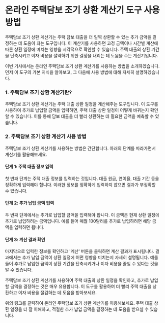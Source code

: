 온라인 주택담보 조기 상환 계산기 도구 사용 방법
===========================

주택담보 조기 상환 계산기는 주택 담보 대출을 더 일찍 상환할 수 있는 추가 금액을 결정하는 데 도움이 되는 도구입니다. 이 계산기를 사용하면 고정 금액이나 시간별 계산에 따른 상환 일정에 미치는 영향을 시각적으로 확인할 수 있습니다. 주택 대출의 상환 기간을 단축시키고 이자 비용을 절약하기 위한 결정을 내리는 데 도움을 주는 계산기입니다.

이번 기사에서는 온라인 주택담보 조기 상환 계산기를 사용하는 방법을 소개하겠습니다. 먼저 이 도구의 기본 지식을 알아보고, 그 다음에 사용 방법에 대해 자세히 설명하겠습니다.

### 1. 주택담보 조기 상환 계산기란?

주택담보 조기 상환 계산기는 주택 대출 상환 일정을 계산해주는 도구입니다. 이 도구를 사용하여 추가로 납입할 금액을 입력하면, 주택 대출 상환 일정이 어떻게 바뀌는지 확인할 수 있습니다. 이를 통해 담보 대출을 더 빨리 상환하는 데 필요한 금액을 예측할 수 있습니다.

### 2. 주택담보 조기 상환 계산기 사용 방법

주택담보 조기 상환 계산기를 사용하는 방법은 간단합니다. 아래의 단계를 따라가면서 계산기를 활용해보세요.

#### 단계 1: 주택 대출 정보 입력

첫 번째 단계는 주택 대출 정보를 입력하는 것입니다. 대출 원금, 연이율, 대출 기간 등을 정확하게 입력해야 합니다. 이러한 정보를 정확하게 입력하지 않으면 결과가 부정확할 수 있습니다.

#### 단계 2: 추가 납입 금액 입력

두 번째 단계에서는 추가로 납입할 금액을 입력해야 합니다. 이 금액은 현재 상환 일정에 추가로 납입하려는 금액입니다. 예를 들어 매월 100달러를 추가로 납입하려면 해당 금액을 입력하면 됩니다.

#### 단계 3: 계산 결과 확인

마지막으로 입력한 정보를 확인하고 '계산' 버튼을 클릭하면 계산 결과가 표시됩니다. 결과에서는 추가 납입 금액이 상환 일정에 어떤 영향을 미치는지 자세히 설명됩니다. 예를 들어 추가로 납입한 금액이 상환 기간을 단축시키거나 이자 비용을 줄일 수 있다는 것을 알 수 있습니다.

주택담보 조기 상환 계산기를 사용하여 주택 대출의 상환 일정을 확인하고, 추가로 납입할 금액을 결정하는 것은 매우 유용합니다. 이 도구를 활용하여 더 빨리 주택 대출을 상환하고 이자 비용을 절감하는 데 도움을 받아보세요.

위의 링크를 클릭하여 온라인 주택담보 조기 상환 계산기를 이용해보세요. 주택 대출 상환 일정을 더 잘 이해하고, 적절한 추가 납입 금액을 결정하는 데 도움을 받으실 수 있습니다.